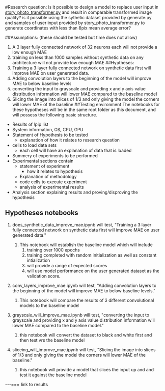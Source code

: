 #Research question: 
Is it possible to design a model to replace user input in [story_photo_transformer.py](../../../data_management/story_photo_transformer.py) and result in comparable transformed image quality?
is it possible using the sythetic dataset provided by generate.py and samples of user input provided by
story_photo_transformer.py to generate coordinates with less than 8pix mean average error?

##Assumptions:
(these should be tested but time does not allow)
1) A 3 layer fully connected network of 32 neurons each will not provide a low enough MAE
2) training on less than 1000 samples without synthetic data on any architecture will not provide low enough MAE
##Hyptheses:
1) Training a 3 layer fully connected network on synthetic data first will improve MAE on user generated data.
2) Adding convolution layers to the beginning of the model will improve MAE to below baseline levels
3) converting the input to grayscale and providing x and y axis value distribution information will lower MAE
   compared to the baseline model
4) Slicing the image into slices of 1/3 and only giving the model the corners will lower MAE of the baseline
##Testing environment
The notebooks for these hypotheses will be in the same root folder as this document, and will
possess the following basic structure.
- Results of !pip list
- System information, OS, CPU, GPU
- Statement of Hypothesis to be tested
  - explanation of how it relates to research question
- cells to load data sets
  - each cell will have an explanation of data that is loaded
- Summery of experiments to be performed
- Experimental sections contain
  - statement of experiment
    - how it relates to hypothesis 
  - Explanation of methodology
  - code cells to execute experiment
  - analysis of experimental results
- Analysis section explaining results and proving/disproving the hypothesis

## Hypotheses notebooks
1) does_synthetic_data_improve_mae.ipynb will test, "Training a 3 layer fully connected network on synthetic data first will improve MAE on user generated data."
   1) This notebook will establish the baseline model which will include
      1) training over 1000 epochs
      2) training completed with random initialization as well as constant intialization
      3) will provide a range of expected scores
      4) will use model performance on the user generated dataset as the validation score.
      
2) conv_layers_improve_mae.ipynb will test, "Adding convolution layers to the beginning of the model will improve MAE to below baseline levels."
   1) This notebook will compare the results of 3 different convolutional models to the baseline model
3) grayscale_will_improve_mae.ipynb will test, "converting the input to grayscale and providing x and y axis value distribution information will lower MAE compared to the baseline model."
   1) this notebook will convert the dataset to black and white first and then test vrs the baseline model
4) sliceing_will_improve_mae.ipynb will test, "Slicing the image into slices of 1/3 and only giving the model the corners will lower MAE of the baseline."
   1) this notebook will provide a model that slices the input up and and test it against the baseline model


---=== link to results